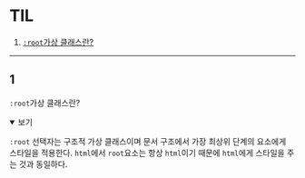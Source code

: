 # TIL

1. [`:root`가상 클래스란?](##1)

---

## 1

`:root`가상 클래스란?

<details open>
  <summary>보기</summary>

`:root` 선택자는 구조적 가상 클래스이며 문서 구조에서 가장 최상위 단계의 요소에게 스타일을 적용한다. `html`에서 `root`요소는 항상 `html`이기 때문에 `html`에게 스타일을 주는 것과 동일하다.

</details>
